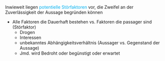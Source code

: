 Inwieweit liegen <span style="color:rgb(0, 176, 240)">potentielle Störfaktoren</span> vor, die Zweifel an der Zuverlässigkeit der Aussage begründen können

- Alle Faktoren die Dauerhaft bestehen vs. Faktoren die passager sind (Störfaktor)
	- Drogen
	- Interessen 
	- unbekanntes Abhängigkeitsverhältnis (Aussager vs. Gegenstand der Aussage)
	- Jmd. wird Bedroht oder begünstigt oder erwartet 
